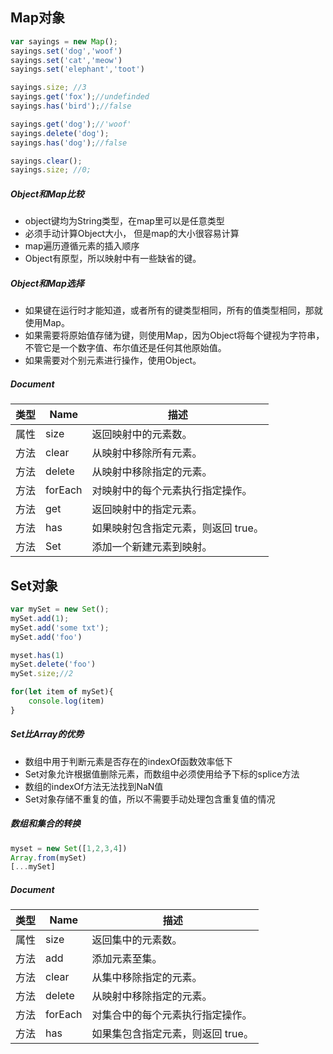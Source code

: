 ## Map对象
```javascript
var sayings = new Map();
sayings.set('dog','woof')
sayings.set('cat','meow')
sayings.set('elephant','toot')

sayings.size; //3
sayings.get('fox');//undefinded
sayings.has('bird');//false

sayings.get('dog');//'woof'
sayings.delete('dog');
sayings.has('dog');//false

sayings.clear();
sayings.size; //0;
```

##### Object和Map比较
- object键均为String类型，在map里可以是任意类型
- 必须手动计算Object大小， 但是map的大小很容易计算
- map遍历遵循元素的插入顺序
- Object有原型，所以映射中有一些缺省的键。

##### Object和Map选择
- 如果键在运行时才能知道，或者所有的键类型相同，所有的值类型相同，那就使用Map。
- 如果需要将原始值存储为键，则使用Map，因为Object将每个键视为字符串，不管它是一个数字值、布尔值还是任何其他原始值。
- 如果需要对个别元素进行操作，使用Object。

##### Document
| 类型 | Name | 描述 |
| --- | --- | --- |
| 属性 | size | 返回映射中的元素数。 |
| 方法 | clear | 从映射中移除所有元素。 |
| 方法 | delete | 从映射中移除指定的元素。 |
| 方法 | forEach | 对映射中的每个元素执行指定操作。 |
| 方法 | get | 返回映射中的指定元素。 |
| 方法 | has | 如果映射包含指定元素，则返回 true。 |
| 方法 | Set | 添加一个新建元素到映射。 |

## Set对象
```javascript
var mySet = new Set();
mySet.add(1);
mySet.add('some txt');
mySet.add('foo')

myset.has(1)
mySet.delete('foo')
mySet.size;//2

for(let item of mySet){
    console.log(item)
}
```

##### Set比Array的优势
- 数组中用于判断元素是否存在的indexOf函数效率低下
- Set对象允许根据值删除元素，而数组中必须使用给予下标的splice方法
- 数组的indexOf方法无法找到NaN值
- Set对象存储不重复的值，所以不需要手动处理包含重复值的情况

##### 数组和集合的转换
```javascript
myset = new Set([1,2,3,4])
Array.from(mySet)
[...mySet]
```

##### Document
| 类型 | Name | 描述 |
| --- | --- | --- |
| 属性 | size | 返回集中的元素数。 |
| 方法 | add | 添加元素至集。 |
| 方法 | clear | 从集中移除指定的元素。 |
| 方法 | delete | 从映射中移除指定的元素。 |
| 方法 | forEach | 对集合中的每个元素执行指定操作。 |
| 方法 | has | 如果集包含指定元素，则返回 true。 |